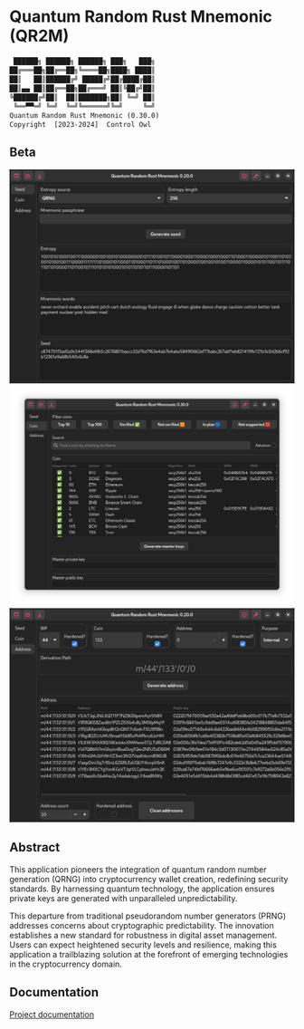 # Quantum Random Rust Mnemonic (QR2M)

```
 ██████╗ ██████╗ ██████╗ ███╗   ███╗
██╔═══██╗██╔══██╗╚════██╗████╗ ████║
██║   ██║██████╔╝ █████╔╝██╔████╔██║
██║▄▄ ██║██╔══██╗██╔═══╝ ██║╚██╔╝██║
╚██████╔╝██║  ██║███████╗██║ ╚═╝ ██║
 ╚══▀▀═╝ ╚═╝  ╚═╝╚══════╝╚═╝     ╚═╝
Quantum Random Rust Mnemonic (0.30.0)
Copyright  [2023-2024]  Control Owl
```

## Beta

![Screenshot](./doc/preview/preview-0.20.0-1.png "Preview")
![Screenshot](./doc/preview/preview-0.30.0-2.png "Preview")
![Screenshot](./doc/preview/preview-0.20.0-3.png "Preview")


## Abstract

This application pioneers the integration of quantum random number generation (QRNG) into cryptocurrency wallet creation, redefining security standards. By harnessing quantum technology, the application ensures private keys are generated with unparalleled unpredictability.

This departure from traditional pseudorandom number generators (PRNG) addresses concerns about cryptographic predictability. The innovation establishes a new standard for robustness in digital asset management. Users can expect heightened security levels and resilience, making this application a trailblazing solution at the forefront of emerging technologies in the cryptocurrency domain.


## Documentation

[Project documentation](doc/)